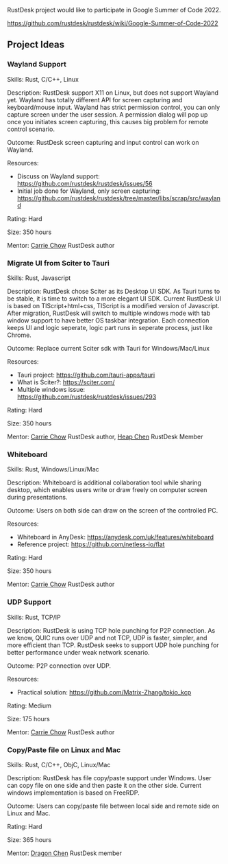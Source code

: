 RustDesk project would like to participate in Google Summer of Code 2022.

https://github.com/rustdesk/rustdesk/wiki/Google-Summer-of-Code-2022

## Project Ideas

### Wayland Support

Skills: Rust, C/C++, Linux

Description:
RustDesk support X11 on Linux, but does not support Wayland yet. Wayland has totally different API for screen capturing and keyboard/mouse input. Wayland has strict permission control, you can only capture screen under the user session. A permission dialog will pop up once you initiates screen capturing, this causes big problem for remote control scenario.

Outcome: RustDesk screen capturing and input control can work on Wayland.

Resources:
 - Discuss on Wayland support: https://github.com/rustdesk/rustdesk/issues/56
 - Initial job done for Wayland, only screen capturing: https://github.com/rustdesk/rustdesk/tree/master/libs/scrap/src/wayland

Rating: Hard

Size: 350 hours

Mentor: [Carrie Chow](https://github.com/rustdesk) RustDesk author

### Migrate UI from Sciter to Tauri

Skills: Rust, Javascript

Description:
RustDesk chose Sciter as its Desktop UI SDK. As Tauri turns to be stable, it is time to switch to a more elegant UI SDK. Current RustDesk UI is based on TIScript+html+css, TIScript is a modified version of Javascript. After migration, RustDesk will switch to multiple windows mode with tab window support to have better OS taskbar integration. Each connection keeps UI and logic seperate, logic part runs in seperate process, just like Chrome.

Outcome: Replace current Sciter sdk with Tauri for Windows/Mac/Linux

Resources:
 - Tauri project: https://github.com/tauri-apps/tauri
 - What is Sciter?: https://sciter.com/
 - Multiple windows issue: https://github.com/rustdesk/rustdesk/issues/293

Rating: Hard

Size: 350 hours

Mentor: [Carrie Chow](https://github.com/rustdesk) RustDesk author, [Heap Chen](https://github.com/Heap-Hop) RustDesk Member

### Whiteboard

Skills: Rust, Windows/Linux/Mac

Description: Whiteboard is additional collaboration tool while sharing desktop, which enables users write or draw freely on computer screen during presentations.

Outcome: Users on both side can draw on the screen of the controlled PC.

Resources:
 - Whiteboard in AnyDesk: https://anydesk.com/uk/features/whiteboard
 - Reference project: https://github.com/netless-io/flat

Rating: Hard

Size: 350 hours

Mentor: [Carrie Chow](https://github.com/rustdesk) RustDesk author

### UDP Support

Skills: Rust, TCP/IP

Description: RustDesk is using TCP hole punching for P2P connection. As we know, QUIC runs over UDP and not TCP, UDP is faster, simpler, and more efficient than TCP. RustDesk seeks to support UDP hole punching for better performance under weak network scenario.

Outcome: P2P connection over UDP.

Resources:
- Practical solution: https://github.com/Matrix-Zhang/tokio_kcp

Rating: Medium

Size: 175 hours

Mentor: [Carrie Chow](https://github.com/rustdesk) RustDesk author

### Copy/Paste file on Linux and Mac

Skills: Rust, C/C++, ObjC, Linux/Mac

Description: RustDesk has file copy/paste support under Windows. User can copy file on one side and then paste it on the other side. Current windows implementation is based on FreeRDP.

Outcome: Users can copy/paste file between local side and remote side on Linux and Mac.

Rating: Hard

Size: 365 hours

Mentor: [Dragon Chen](https://github.com/fufesou) RustDesk member

